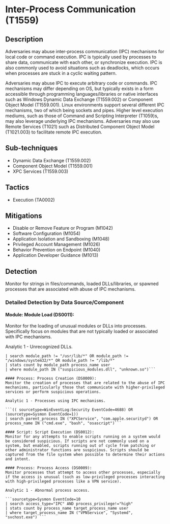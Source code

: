 # Inter-Process Communication (T1559)

## Description
Adversaries may abuse inter-process communication (IPC) mechanisms for local code or command execution. IPC is typically used by processes to share data, communicate with each other, or synchronize execution. IPC is also commonly used to avoid situations such as deadlocks, which occurs when processes are stuck in a cyclic waiting pattern. 

Adversaries may abuse IPC to execute arbitrary code or commands. IPC mechanisms may differ depending on OS, but typically exists in a form accessible through programming languages/libraries or native interfaces such as Windows Dynamic Data Exchange (T1559.002) or Component Object Model (T1559.001). Linux environments support several different IPC mechanisms, two of which being sockets and pipes. Higher level execution mediums, such as those of Command and Scripting Interpreter (T1059)s, may also leverage underlying IPC mechanisms. Adversaries may also use Remote Services (T1021) such as Distributed Component Object Model (T1021.003) to facilitate remote IPC execution.

## Sub-techniques
- Dynamic Data Exchange (T1559.002)
- Component Object Model (T1559.001)
- XPC Services (T1559.003)

## Tactics
- Execution (TA0002)

## Mitigations
- Disable or Remove Feature or Program (M1042)
- Software Configuration (M1054)
- Application Isolation and Sandboxing (M1048)
- Privileged Account Management (M1026)
- Behavior Prevention on Endpoint (M1040)
- Application Developer Guidance (M1013)

## Detection
Monitor for strings in files/commands, loaded DLLs/libraries, or spawned processes that are associated with abuse of IPC mechanisms.

### Detailed Detection by Data Source/Component
#### Module: Module Load (DS0011): 
Monitor for the loading of unusual modules or DLLs into processes. Specifically focus on modules that are not typically loaded or associated with IPC mechanisms.

Analytic 1 - Unrecognized DLLs.

``` sourcetype=Sysmon EventCode=7
| search module_path != "/usr/lib/*" OR module_path != "/windows/system32/*" OR module_path != "/lib/*"
| stats count by module_path process_name user
| where module_path IN ("suspicious_modules.dll", "unknown.so")```

#### Process: Process Creation (DS0009): 
Monitor the creation of processes that are related to the abuse of IPC mechanisms, particularly those that communicate with higher-privileged services or perform suspicious operations.

Analytic 1 - Processes using IPC mechanisms.

```(( sourcetype=WinEventLog:Security EventCode=4688) OR (sourcetype=Sysmon EventCode=1))
| search parent_process IN ("XPCService", "com.apple.securityd") OR process_name IN ("cmd.exe", "bash", "osascript")```

#### Script: Script Execution (DS0012): 
Monitor for any attempts to enable scripts running on a system would be considered suspicious. If scripts are not commonly used on a system, but enabled, scripts running out of cycle from patching or other administrator functions are suspicious. Scripts should be captured from the file system when possible to determine their actions and intent. 

#### Process: Process Access (DS0009): 
Monitor processes that attempt to access other processes, especially if the access is unusual (such as low-privileged processes interacting with high-privileged processes like a VPN service).

Analytic 1 - Abnormal process access.

```sourcetype=Sysmon EventCode=10
| search access_type="IPC" AND process_privilege!="high"
| stats count by process_name target_process_name user
| where target_process_name IN ("VPNService", "Systemd", "svchost.exe") ```

